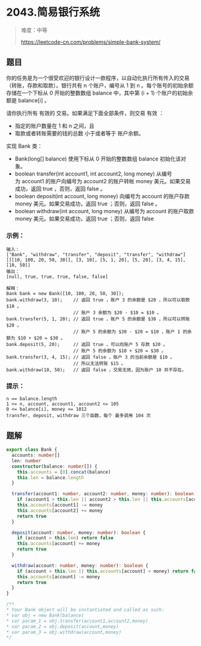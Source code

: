 # 2043.简易银行系统

> 难度：中等
>
> https://leetcode-cn.com/problems/simple-bank-system/

## 题目

你的任务是为一个很受欢迎的银行设计一款程序，以自动化执行所有传入的交易（转账，存款和取款）。银行共有 n 个账户，编号从 1 到 n 。每个账号的初始余额存储在一个下标从 0 开始的整数数组 balance 中，其中第 (i + 1) 个账户的初始余额是 balance[i] 。

请你执行所有 有效的 交易。如果满足下面全部条件，则交易 有效 ：

- 指定的账户数量在 1 和 n 之间，且
- 取款或者转账需要的钱的总数 小于或者等于 账户余额。

实现 Bank 类：

- Bank(long[] balance) 使用下标从 0 开始的整数数组 balance 初始化该对象。
- boolean transfer(int account1, int account2, long money) 从编号为 account1 的账户向编号为 account2 的账户转帐 money 美元。如果交易成功，返回 true ，否则，返回 false 。
- boolean deposit(int account, long money) 向编号为 account 的账户存款 money 美元。如果交易成功，返回 true ；否则，返回 false 。
- boolean withdraw(int account, long money) 从编号为 account 的账户取款 money 美元。如果交易成功，返回 true ；否则，返回 false

### 示例：

```
输入：
["Bank", "withdraw", "transfer", "deposit", "transfer", "withdraw"]
[[[10, 100, 20, 50, 30]], [3, 10], [5, 1, 20], [5, 20], [3, 4, 15], [10, 50]]
输出：
[null, true, true, true, false, false]

解释：
Bank bank = new Bank([10, 100, 20, 50, 30]);
bank.withdraw(3, 10);    // 返回 true ，账户 3 的余额是 $20 ，所以可以取款 $10 。
                         // 账户 3 余额为 $20 - $10 = $10 。
bank.transfer(5, 1, 20); // 返回 true ，账户 5 的余额是 $30 ，所以可以转账 $20 。
                         // 账户 5 的余额为 $30 - $20 = $10 ，账户 1 的余额为 $10 + $20 = $30 。
bank.deposit(5, 20);     // 返回 true ，可以向账户 5 存款 $20 。
                         // 账户 5 的余额为 $10 + $20 = $30 。
bank.transfer(3, 4, 15); // 返回 false ，账户 3 的当前余额是 $10 。
                         // 所以无法转账 $15 。
bank.withdraw(10, 50);   // 返回 false ，交易无效，因为账户 10 并不存在。
```

### 提示：

```
n == balance.length
1 <= n, account, account1, account2 <= 105
0 <= balance[i], money <= 1012
transfer, deposit, withdraw 三个函数，每个 最多调用 104 次
```

## 题解

```typescript
export class Bank {
  accounts: number[]
  len: number
  constructor(balance: number[]) {
    this.accounts = [0].concat(balance)
    this.len = balance.length
  }

  transfer(account1: number, account2: number, money: number): boolean {
    if (account1 > this.len || account2 > this.len || this.accounts[account1] < money) return false
    this.accounts[account1] -= money
    this.accounts[account2] += money
    return true
  }

  deposit(account: number, money: number): boolean {
    if (account > this.len) return false
    this.accounts[account] += money
    return true
  }

  withdraw(account: number, money: number): boolean {
    if (account > this.len || this.accounts[account] < money) return false
    this.accounts[account] -= money
    return true
  }
}

/**
* Your Bank object will be instantiated and called as such:
* var obj = new Bank(balance)
* var param_1 = obj.transfer(account1,account2,money)
* var param_2 = obj.deposit(account,money)
* var param_3 = obj.withdraw(account,money)
*/
```